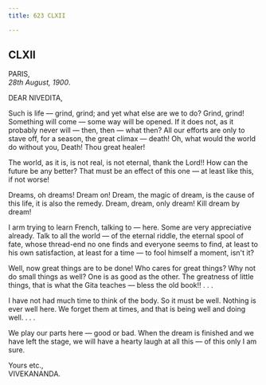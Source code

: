 ```yaml
---
title: 623 CLXII

---
```

  

  


## CLXII

PARIS,  
*28th August, 1900*.

DEAR NIVEDITA,

Such is life — grind, grind; and yet what else are we to do? Grind,
grind! Something will come — some way will be opened. If it does not, as
it probably never will — then, then — what then? All our efforts are
only to stave off, for a season, the great climax — death! Oh, what
would the world do without you, Death! Thou great healer!

The world, as it is, is not real, is not eternal, thank the Lord!! How
can the future be any better? That must be an effect of this one — at
least like this, if not worse!

Dreams, oh dreams! Dream on! Dream, the magic of dream, is the cause of
this life, it is also the remedy. Dream, dream, only dream! Kill dream
by dream!

I arm trying to learn French, talking to — here. Some are very
appreciative already. Talk to all the world — of the eternal riddle, the
eternal spool of fate, whose thread-end no one finds and everyone seems
to find, at least to his own satisfaction, at least for a time — to fool
himself a moment, isn't it?

Well, now great things are to be done! Who cares for great things? Why
not do small things as well? One is as good as the other. The greatness
of little things, that is what the Gita teaches — bless the old book!! .
. .

I have not had much time to think of the body. So it must be well.
Nothing is ever well here. We forget them at times, and that is being
well and doing well. . . .

We play our parts here — good or bad. When the dream is finished and we
have left the stage, we will have a hearty laugh at all this — of this
only I am sure.

 

Yours etc.,  
VIVEKANANDA.